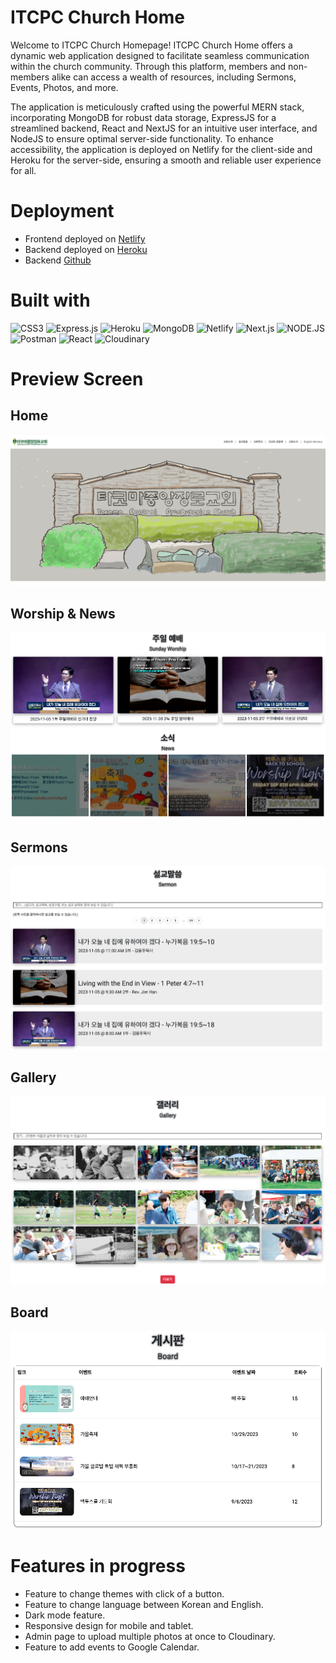 # ITCPC Church Home

Welcome to ITCPC Church Homepage!  ITCPC Church Home offers a dynamic web application designed to facilitate seamless communication within the church community. Through this platform, members and non-members alike can access a wealth of resources, including Sermons, Events, Photos, and more.

The application is meticulously crafted using the powerful MERN stack, incorporating MongoDB for robust data storage, ExpressJS for a streamlined backend, React and NextJS for an intuitive user interface, and NodeJS to ensure optimal server-side functionality. To enhance accessibility, the application is deployed on Netlify for the client-side and Heroku for the server-side, ensuring a smooth and reliable user experience for all.

# Deployment
- Frontend deployed on [Netlify](https://itcpc.netlify.app/)
- Backend deployed on [Heroku](https://itcpc-server-79e06bc6dbc6.herokuapp.com)
- Backend [Github](https://github.com/jaylee1021/itcpc-server)

# Built with
![CSS3](https://img.shields.io/badge/CSS3-1572B6?style=for-the-badge&logo=css3&logoColor=white)
![Express.js](https://img.shields.io/badge/Express.js-000000?style=for-the-badge&logo=express&logoColor=white)
![Heroku](https://img.shields.io/badge/Heroku-430098?style=for-the-badge&logo=heroku&logoColor=white)
![MongoDB](https://img.shields.io/badge/MongoDB-4EA94B?style=for-the-badge&logo=mongodb&logoColor=white)
![Netlify](https://img.shields.io/badge/Netlify-00C7B7?style=for-the-badge&logo=netlify&logoColor=white)
![Next.js](https://img.shields.io/badge/next.js-000000?style=for-the-badge&logo=nextdotjs&logoColor=white)
![NODE.JS](https://img.shields.io/badge/Node.js-339933?style=for-the-badge&logo=nodedotjs&logoColor=white)
![Postman](https://img.shields.io/badge/Postman-FF6C37?style=for-the-badge&logo=Postman&logoColor=white)
![React](https://img.shields.io/badge/React-20232A?style=for-the-badge&logo=react&logoColor=61DAFB)
![Cloudinary](https://cdn.worldvectorlogo.com/logos/cloudinary-1.svg)

# **Preview Screen**
## Home
![Home](public/readme_asset/tcpc-home.png)
## Worship & News
![worship&news](public/readme_asset/sunday_worship&news.png)
## Sermons
![Sermons](public/readme_asset/sermon_page.png)
## Gallery
![Gallery](public/readme_asset/gallery.png)
## Board
![Board](public/readme_asset/board.png)

# Features in progress
- Feature to change themes with click of a button.
- Feature to change language between Korean and English.
- Dark mode feature.
- Responsive design for mobile and tablet.
- Admin page to upload multiple photos at once to Cloudinary.
- Feature to add events to Google Calendar.
